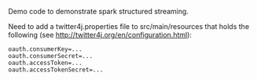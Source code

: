 Demo code to demonstrate spark structured streaming.

Need to add a twitter4j.properties file to src/main/resources that holds the following (see http://twitter4j.org/en/configuration.html):
```properties
oauth.consumerKey=...
oauth.consumerSecret=...
oauth.accessToken=...
oauth.accessTokenSecret=...
```


